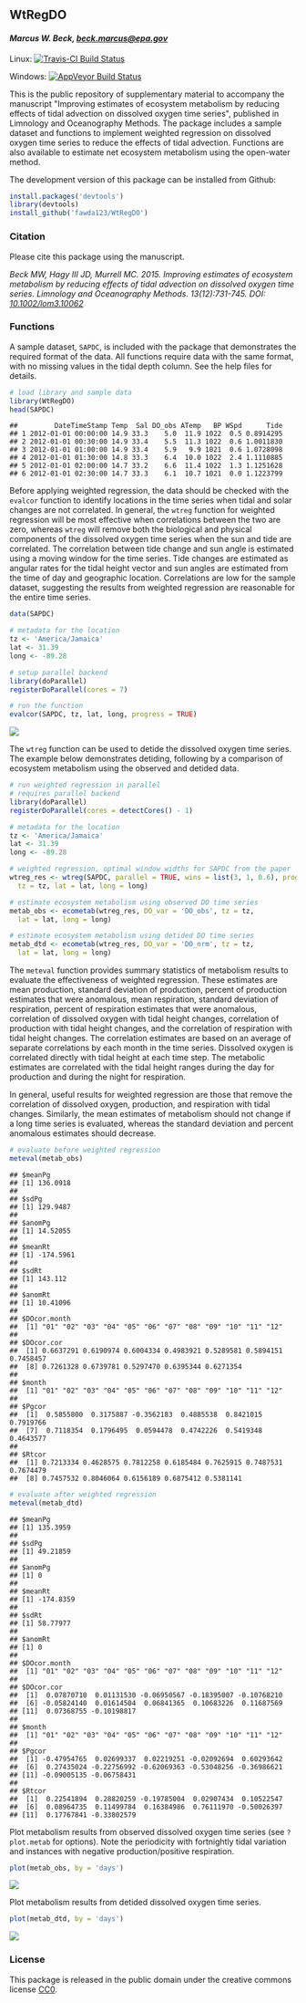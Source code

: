 
## WtRegDO

#### *Marcus W. Beck, beck.marcus@epa.gov*

Linux: [![Travis-CI Build Status](https://travis-ci.org/fawda123/WtRegDO.svg?branch=master)](https://travis-ci.org/fawda123/WtRegDO)

Windows: [![AppVeyor Build Status](https://ci.appveyor.com/api/projects/status/github/fawda123/WtRegDO?branch=master&svg=true)](https://ci.appveyor.com/project/fawda123/WtRegDO)

This is the public repository of supplementary material to accompany the manuscript "Improving estimates of ecosystem metabolism by reducing effects of tidal advection on dissolved oxygen time series", published in Limnology and Oceanography Methods.  The package includes a sample dataset and functions to implement weighted regression on dissolved oxygen time series to reduce the effects of tidal advection.  Functions are also available to estimate net ecosystem metabolism using the open-water method.  

The development version of this package can be installed from Github:


```r
install.packages('devtools')
library(devtools)
install_github('fawda123/WtRegDO')
```

### Citation

Please cite this package using the manuscript.

*Beck MW, Hagy III JD, Murrell MC. 2015. Improving estimates of ecosystem metabolism by reducing effects of tidal advection on dissolved oxygen time series. Limnology and Oceanography Methods. 13(12):731-745. DOI: [10.1002/lom3.10062](http://onlinelibrary.wiley.com/doi/10.1002/lom3.10062/abstract)*

### Functions

A sample dataset, `SAPDC`, is included with the package that demonstrates the required format of the data.  All functions require data with the same format, with no missing values in the tidal depth column. See the help files for details.


```r
# load library and sample data
library(WtRegDO)
head(SAPDC)
```

```
##         DateTimeStamp Temp  Sal DO_obs ATemp   BP WSpd      Tide
## 1 2012-01-01 00:00:00 14.9 33.3    5.0  11.9 1022  0.5 0.8914295
## 2 2012-01-01 00:30:00 14.9 33.4    5.5  11.3 1022  0.6 1.0011830
## 3 2012-01-01 01:00:00 14.9 33.4    5.9   9.9 1021  0.6 1.0728098
## 4 2012-01-01 01:30:00 14.8 33.3    6.4  10.0 1022  2.4 1.1110885
## 5 2012-01-01 02:00:00 14.7 33.2    6.6  11.4 1022  1.3 1.1251628
## 6 2012-01-01 02:30:00 14.7 33.3    6.1  10.7 1021  0.0 1.1223799
```

Before applying weighted regression, the data should be checked with the `evalcor` function to identify locations in the time series when tidal and solar changes are not correlated.  In general, the `wtreg` function for weighted regression will be most effective when correlations between the two are zero, whereas `wtreg` will remove both the biological and physical components of the dissolved oxygen time series when the sun and tide are correlated.   The correlation between tide change and sun angle is estimated using a moving window for the time series.  Tide changes are estimated as angular rates for the tidal height vector and sun angles are estimated from the time of day and geographic location.  Correlations are low for the sample dataset, suggesting the results from weighted regression are reasonable for the entire time series.


```r
data(SAPDC)

# metadata for the location
tz <- 'America/Jamaica'
lat <- 31.39
long <- -89.28

# setup parallel backend
library(doParallel)
registerDoParallel(cores = 7)

# run the function
evalcor(SAPDC, tz, lat, long, progress = TRUE)
```

![](README_files/figure-html/evalcor_ex.png) 

The `wtreg` function can be used to detide the dissolved oxygen time series.  The example below demonstrates detiding, following by a comparison of ecosystem metabolism using the observed and detided data.

```r
# run weighted regression in parallel
# requires parallel backend
library(doParallel)
registerDoParallel(cores = detectCores() - 1)

# metadata for the location
tz <- 'America/Jamaica'
lat <- 31.39
long <- -89.28

# weighted regression, optimal window widths for SAPDC from the paper
wtreg_res <- wtreg(SAPDC, parallel = TRUE, wins = list(3, 1, 0.6), progress = TRUE, 
  tz = tz, lat = lat, long = long)

# estimate ecosystem metabolism using observed DO time series
metab_obs <- ecometab(wtreg_res, DO_var = 'DO_obs', tz = tz, 
  lat = lat, long = long)

# estimate ecosystem metabolism using detided DO time series
metab_dtd <- ecometab(wtreg_res, DO_var = 'DO_nrm', tz = tz, 
  lat = lat, long = long)
```

The `meteval` function provides summary statistics of metabolism results to evaluate the effectiveness of weighted regression.  These estimates are mean production, standard deviation of production, percent of production estimates that were anomalous, mean respiration, standard deviation of respiration, percent of respiration estimates that were anomalous, correlation of dissolved oxygen with tidal height changes, correlation of production with tidal height changes, and the correlation of respiration with tidal height changes.  The correlation estimates are based on an average of separate correlations by each month in the time series.  Dissolved oxygen is correlated directly with tidal height at each time step.  The metabolic estimates are correlated with the tidal height ranges during the day for production and during the night for respiration.  

In general, useful results for weighted regression are those that remove the correlation of dissolved oxygen, production, and respiration with tidal changes.  Similarly, the mean estimates of metabolism should not change if a long time series is evaluated, whereas the standard deviation and percent anomalous estimates should decrease.



```r
# evaluate before weighted regression
meteval(metab_obs)
```

```
## $meanPg
## [1] 136.0918
## 
## $sdPg
## [1] 129.9487
## 
## $anomPg
## [1] 14.52055
## 
## $meanRt
## [1] -174.5961
## 
## $sdRt
## [1] 143.112
## 
## $anomRt
## [1] 10.41096
## 
## $DOcor.month
##  [1] "01" "02" "03" "04" "05" "06" "07" "08" "09" "10" "11" "12"
## 
## $DOcor.cor
##  [1] 0.6637291 0.6190974 0.6004334 0.4983921 0.5289581 0.5894151 0.7458457
##  [8] 0.7261328 0.6739781 0.5297470 0.6395344 0.6271354
## 
## $month
##  [1] "01" "02" "03" "04" "05" "06" "07" "08" "09" "10" "11" "12"
## 
## $Pgcor
##  [1]  0.5855800  0.3175887 -0.3562183  0.4885538  0.8421015  0.7919766
##  [7]  0.7118354  0.1796495  0.0594478  0.4742226  0.5419348  0.4643577
## 
## $Rtcor
##  [1] 0.7213334 0.4628575 0.7812258 0.6185484 0.7625915 0.7487531 0.7674479
##  [8] 0.7457532 0.8046064 0.6156189 0.6875412 0.5381141
```

```r
# evaluate after weighted regression
meteval(metab_dtd)
```

```
## $meanPg
## [1] 135.3959
## 
## $sdPg
## [1] 49.21859
## 
## $anomPg
## [1] 0
## 
## $meanRt
## [1] -174.8359
## 
## $sdRt
## [1] 58.77977
## 
## $anomRt
## [1] 0
## 
## $DOcor.month
##  [1] "01" "02" "03" "04" "05" "06" "07" "08" "09" "10" "11" "12"
## 
## $DOcor.cor
##  [1]  0.07870710  0.01131530 -0.06950567 -0.18395007 -0.10768210
##  [6] -0.05824140  0.01614504  0.06841365  0.10683226  0.11687569
## [11]  0.07368755 -0.10198817
## 
## $month
##  [1] "01" "02" "03" "04" "05" "06" "07" "08" "09" "10" "11" "12"
## 
## $Pgcor
##  [1] -0.47954765  0.02699337  0.02219251 -0.02092694  0.60293642
##  [6]  0.27435024 -0.22756992 -0.62069363 -0.53048256 -0.36986621
## [11] -0.09005135 -0.06758431
## 
## $Rtcor
##  [1]  0.22541894  0.28820259 -0.19785004  0.02907434  0.10522547
##  [6]  0.08964735  0.11499784  0.16384986  0.76111970 -0.50026397
## [11]  0.17767841 -0.33802579
```

Plot metabolism results from observed dissolved oxygen time series (see `?plot.metab` for options).  Note the periodicity with fortnightly tidal variation and instances with negative production/positive respiration.


```r
plot(metab_obs, by = 'days')
```

![](README_files/figure-html/unnamed-chunk-7-1.png)<!-- -->

Plot metabolism results from detided dissolved oxygen time series.


```r
plot(metab_dtd, by = 'days')
```

![](README_files/figure-html/unnamed-chunk-9-1.png)<!-- -->

### License

This package is released in the public domain under the creative commons license [CC0](https://tldrlegal.com/license/creative-commons-cc0-1.0-universal). 
